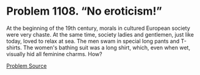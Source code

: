 # Problem 1108. “No eroticism!”

At the beginning of the 19th century, morals in cultured European society were very chaste. At the same time, society ladies and gentlemen, just like today, loved to relax at sea. The men swam in special long pants and T-shirts. The women's bathing suit was a long shirt, which, even when wet, visually hid all feminine charms. How?

[Problem Source](https://www.trizland.ru/tasks/5558/)